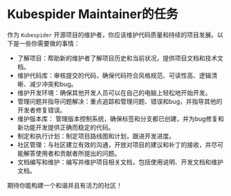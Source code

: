 # Kubespider Maintainer的任务

作为 `Kubespider` 开源项目的维护者，你应该维护代码质量和持续的项目发展。以下是一些你需要做的事情：
* 了解项目：帮助新的维护者了解项目历史和当前状况，提供项目文档和技术文档。
* 维护代码库：审核提交的代码，确保代码符合风格规范、可读性高、逻辑清晰、减少冲突和bug。
* 维护开发环境：确保其他开发人员可以在自己的电脑上轻松地开始开发。
* 管理问题并指导问题解决：重点追踪和管理问题、错误和bug，并指导其他的开发者修复错误。
* 维护版本库： 管理版本控制系统，确保标签和分支都已创建，并为bug修复和新功能开发提供正确而稳定的代码。
* 制定和执行计划：制定项目路线图和计划，跟进开发进度。
* 社区管理：与社区建立有效的沟通，开放对项目的建议和补丁的接收，并尽可能解答使用者和贡献者所提出的问题。
* 文档编写和维护：编写并维护项目相关文档，包括使用说明、开发文档和维护文档。

期待你能构建一个和谐并且有活力的社区！
